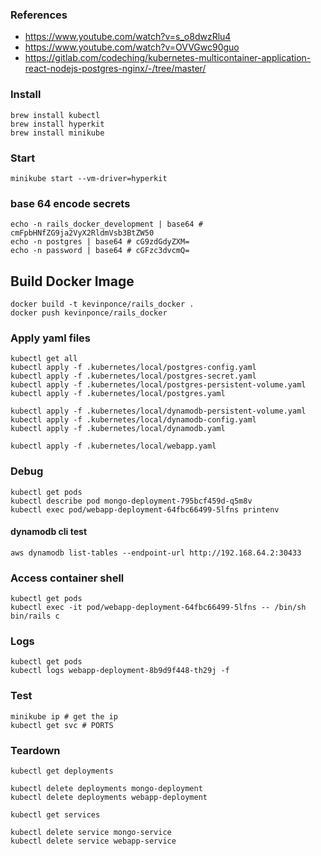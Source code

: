### References
* https://www.youtube.com/watch?v=s_o8dwzRlu4
* https://www.youtube.com/watch?v=OVVGwc90guo
* https://gitlab.com/codeching/kubernetes-multicontainer-application-react-nodejs-postgres-nginx/-/tree/master/

### Install
```
brew install kubectl
brew install hyperkit
brew install minikube
```

### Start
```
minikube start --vm-driver=hyperkit
```

### base 64 encode secrets
```
echo -n rails_docker_development | base64 # cmFpbHNfZG9ja2VyX2RldmVsb3BtZW50
echo -n postgres | base64 # cG9zdGdyZXM=
echo -n password | base64 # cGFzc3dvcmQ=
```

## Build Docker Image
```
docker build -t kevinponce/rails_docker .
docker push kevinponce/rails_docker
```

### Apply yaml files
```
kubectl get all
kubectl apply -f .kubernetes/local/postgres-config.yaml
kubectl apply -f .kubernetes/local/postgres-secret.yaml
kubectl apply -f .kubernetes/local/postgres-persistent-volume.yaml
kubectl apply -f .kubernetes/local/postgres.yaml

kubectl apply -f .kubernetes/local/dynamodb-persistent-volume.yaml
kubectl apply -f .kubernetes/local/dynamodb-config.yaml
kubectl apply -f .kubernetes/local/dynamodb.yaml

kubectl apply -f .kubernetes/local/webapp.yaml
```

### Debug
```
kubectl get pods
kubectl describe pod mongo-deployment-795bcf459d-q5m8v
kubectl exec pod/webapp-deployment-64fbc66499-5lfns printenv
```

#### dynamodb cli test
```
aws dynamodb list-tables --endpoint-url http://192.168.64.2:30433
```

### Access container shell
```
kubectl get pods
kubectl exec -it pod/webapp-deployment-64fbc66499-5lfns -- /bin/sh
bin/rails c
```

### Logs
```
kubectl get pods
kubectl logs webapp-deployment-8b9d9f448-th29j -f
```

### Test
```
minikube ip # get the ip
kubectl get svc # PORTS
```

### Teardown
```
kubectl get deployments

kubectl delete deployments mongo-deployment
kubectl delete deployments webapp-deployment

kubectl get services

kubectl delete service mongo-service
kubectl delete service webapp-service
```
